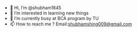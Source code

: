 - 👋 Hi, I’m @shubham1845
- 👀 I’m interested in learning new things
- 🌱 I’m currently busy at BCA program by TU
- 📫 How to reach me ? Email:shubhamshing009@gmail.com

<!---
shubham1845/shubham1845 is a ✨ special ✨ repository because its `README.md` (this file) appears on your GitHub profile.
You can click the Preview link to take a look at your changes.
--->
